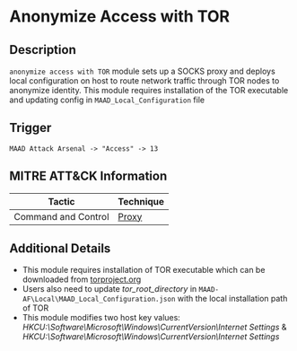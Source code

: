 # Anonymize Access with TOR

## Description
`anonymize access with TOR` module sets up a SOCKS proxy and deploys local configuration on host to route network traffic through TOR nodes to anonymize identity. This module requires installation of the TOR executable and updating config in `MAAD_Local_Configuration` file

## Trigger
```
MAAD Attack Arsenal -> "Access" -> 13
```

## MITRE ATT&CK Information

| Tactic         | Technique                                                                                                                                                                                                                                     |
| -------------- | --------------------------------------------------------------------------------------------------------------------------------------------------------------------------------------------------------------------------------------------- |
| Command and Control | [Proxy](https://attack.mitre.org/techniques/T1090/)|

## Additional Details
* This module requires installation of TOR executable which can be downloaded from [torproject.org](https://www.torproject.org/download/) 
* Users also need to update *tor_root_directory* in `MAAD-AF\Local\MAAD_Local_Configuration.json` with the local installation path of TOR
* This module modifies two host key values: *HKCU:\Software\Microsoft\Windows\CurrentVersion\Internet Settings* & *HKCU:\Software\Microsoft\Windows\CurrentVersion\Internet Settings*

